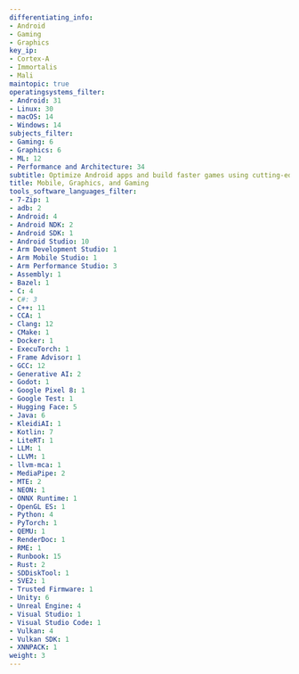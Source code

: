 ```yaml
---
differentiating_info:
- Android
- Gaming
- Graphics
key_ip:
- Cortex-A
- Immortalis
- Mali
maintopic: true
operatingsystems_filter:
- Android: 31
- Linux: 30
- macOS: 14
- Windows: 14
subjects_filter:
- Gaming: 6
- Graphics: 6
- ML: 12
- Performance and Architecture: 34
subtitle: Optimize Android apps and build faster games using cutting-edge Arm tech
title: Mobile, Graphics, and Gaming
tools_software_languages_filter:
- 7-Zip: 1
- adb: 2
- Android: 4
- Android NDK: 2
- Android SDK: 1
- Android Studio: 10
- Arm Development Studio: 1
- Arm Mobile Studio: 1
- Arm Performance Studio: 3
- Assembly: 1
- Bazel: 1
- C: 4
- C#: 3
- C++: 11
- CCA: 1
- Clang: 12
- CMake: 1
- Docker: 1
- ExecuTorch: 1
- Frame Advisor: 1
- GCC: 12
- Generative AI: 2
- Godot: 1
- Google Pixel 8: 1
- Google Test: 1
- Hugging Face: 5
- Java: 6
- KleidiAI: 1
- Kotlin: 7
- LiteRT: 1
- LLM: 1
- LLVM: 1
- llvm-mca: 1
- MediaPipe: 2
- MTE: 2
- NEON: 1
- ONNX Runtime: 1
- OpenGL ES: 1
- Python: 4
- PyTorch: 1
- QEMU: 1
- RenderDoc: 1
- RME: 1
- Runbook: 15
- Rust: 2
- SDDiskTool: 1
- SVE2: 1
- Trusted Firmware: 1
- Unity: 6
- Unreal Engine: 4
- Visual Studio: 1
- Visual Studio Code: 1
- Vulkan: 4
- Vulkan SDK: 1
- XNNPACK: 1
weight: 3
---
```

